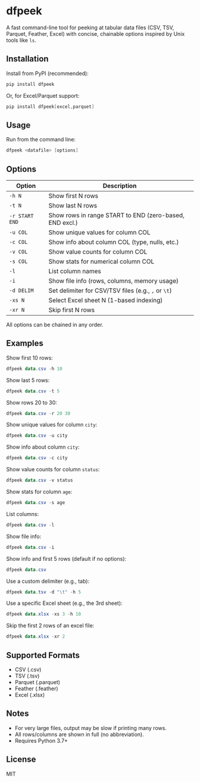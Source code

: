 # dfpeek

A fast command-line tool for peeking at tabular data files (CSV, TSV, Parquet, Feather, Excel) with concise, chainable options inspired by Unix tools like `ls`.

## Installation

Install from PyPI (recommended):

```powershell
pip install dfpeek
```

Or, for Excel/Parquet support:

```powershell
pip install dfpeek[excel,parquet]
```

## Usage

Run from the command line:

```powershell
dfpeek <datafile> [options]
```

## Options

| Option         | Description                                              |
|----------------|---------------------------------------------------------|
| `-h N`         | Show first N rows                                        |
| `-t N`         | Show last N rows                                         |
| `-r START END` | Show rows in range START to END (zero-based, END excl.)  |
| `-u COL`       | Show unique values for column COL                        |
| `-c COL`       | Show info about column COL (type, nulls, etc.)           |
| `-v COL`       | Show value counts for column COL                         |
| `-s COL`       | Show stats for numerical column COL                      |
| `-l`           | List column names                                        |
| `-i`           | Show file info (rows, columns, memory usage)             |
| `-d DELIM`     | Set delimiter for CSV/TSV files (e.g., `,` or `\t`)      |
| `-xs N`        | Select Excel sheet N (1-based indexing)                  |
| `-xr N`        | Skip first N rows                                        |

All options can be chained in any order.

## Examples

Show first 10 rows:
```powershell
dfpeek data.csv -h 10
```

Show last 5 rows:
```powershell
dfpeek data.csv -t 5
```

Show rows 20 to 30:
```powershell
dfpeek data.csv -r 20 30
```

Show unique values for column `city`:
```powershell
dfpeek data.csv -u city
```

Show info about column `city`:
```powershell
dfpeek data.csv -c city
```

Show value counts for column `status`:
```powershell
dfpeek data.csv -v status
```

Show stats for column `age`:
```powershell
dfpeek data.csv -s age
```

List columns:
```powershell
dfpeek data.csv -l
```

Show file info:
```powershell
dfpeek data.csv -i
```

Show info and first 5 rows (default if no options):
```powershell
dfpeek data.csv
```

Use a custom delimiter (e.g., tab):
```powershell
dfpeek data.tsv -d "\t" -h 5
```

Use a specific Excel sheet (e.g., the 3rd sheet):
```powershell
dfpeek data.xlsx -xs 3 -h 10
```

Skip the first 2 rows of an excel file:
```powershell
dfpeek data.xlsx -xr 2 
```


## Supported Formats
- CSV (.csv)
- TSV (.tsv)
- Parquet (.parquet)
- Feather (.feather)
- Excel (.xlsx)

## Notes
- For very large files, output may be slow if printing many rows.
- All rows/columns are shown in full (no abbreviation).
- Requires Python 3.7+

## License
MIT
